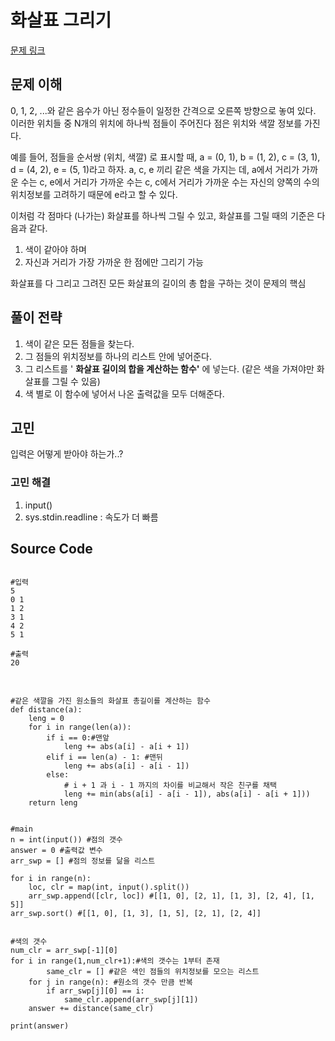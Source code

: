 # 화살표 그리기

[문제 링크](https://www.acmicpc.net/problem/15970)


## 문제 이해   
0, 1, 2, ...와 같은 음수가 아닌 정수들이 일정한 간격으로 오른쪽 방향으로 놓여 있다.
이러한 위치들 중 N개의 위치에 하나씩 점들이 주어진다
점은 위치와 색깔 정보를 가진다.

예를 들어, 점들을 순서쌍 (위치, 색깔) 로 표시할 때, a = (0, 1), b = (1, 2), c = (3, 1), d = (4, 2), e = (5, 1)라고 하자.
a, c, e 끼리 같은 색을 가지는 데, a에서 거리가 가까운 수는 c, e에서 거리가 가까운 수는 c,
c에서 거리가 가까운 수는 자신의 양쪽의 수의 위치정보를 고려하기 때문에 e라고 할 수 있다.

이처럼 각 점마다 (나가는) 화살표를 하나씩 그릴 수 있고, 화살표를 그릴 때의 기준은 다음과 같다.
1. 색이 같아야 하며
2. 자신과 거리가 가장 가까운 한 점에만 그리기 가능

화살표를 다 그리고 그려진 모든 화살표의 길이의 총 합을 구하는 것이 문제의 핵심


## 풀이 전략
1. 색이 같은 모든 점들을 찾는다. 
2. 그 점들의 위치정보를 하나의 리스트 안에 넣어준다.
3. 그 리스트를 ' **화살표 길이의 합을 계산하는 함수'** 에 넣는다. (같은 색을 가져야만 화살표를 그릴 수 있음)
4. 색 별로 이 함수에 넣어서 나온 출력값을 모두 더해준다.


## 고민
입력은 어떻게 받아야 하는가..?

### 고민 해결
1. input()
2. sys.stdin.readline : 속도가 더 빠름

## Source Code
<pre>
<code>
#입력
5
0 1
1 2
3 1
4 2
5 1

#출력
20
</code>
</pre>

<pre>
<code>
#같은 색깔을 가진 원소들의 화살표 총길이를 계산하는 함수
def distance(a):
    leng = 0 
    for i in range(len(a)):
        if i == 0:#맨앞
            leng += abs(a[i] - a[i + 1])
        elif i == len(a) - 1: #맨뒤
            leng += abs(a[i] - a[i - 1])
        else:
            # i + 1 과 i - 1 까지의 차이를 비교해서 작은 친구를 채택
            leng += min(abs(a[i] - a[i - 1]), abs(a[i] - a[i + 1]))
    return leng


#main
n = int(input()) #점의 갯수
answer = 0 #출력값 변수
arr_swp = [] #점의 정보를 닮을 리스트

for i in range(n):
    loc, clr = map(int, input().split())
    arr_swp.append([clr, loc]) #[[1, 0], [2, 1], [1, 3], [2, 4], [1, 5]]
arr_swp.sort() #[[1, 0], [1, 3], [1, 5], [2, 1], [2, 4]]


#색의 갯수
num_clr = arr_swp[-1][0] 
for i in range(1,num_clr+1):#색의 갯수는 1부터 존재
		same_clr = [] #같은 색인 점들의 위치정보를 모으는 리스트
    for j in range(n): #원소의 갯수 만큼 반복
        if arr_swp[j][0] == i:
            same_clr.append(arr_swp[j][1])
    answer += distance(same_clr)

print(answer)
</code>
</pre>

